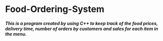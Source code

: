 # Food-Ordering-System

##### This is a program created by using C++ to keep track of the food prices, delivery time, number of orders by customers and sales for each item in the menu.
